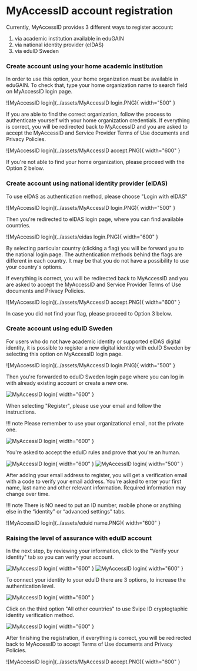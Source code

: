 # MyAccessID account registration

Currently, MyAccessID provides 3 different ways to register account:

1. via academic institution available in eduGAIN
2. via national identity provider (eIDAS)
3. via eduID Sweden

### Create account using your home academic institution

In order to use this option, your home organization must be available in eduGAIN.
To check that, type your home organization name to search field on MyAccessID login page.

![MyAccessID login](../assets/MyAccessID login.PNG){ width="500" }

If you are able to find the correct organization, follow the process to authenticate yourself with your home organization credentials. If everything is correct, you will be redirected back to MyAccessID and you are asked to accept the MyAccessID and Service Provider Terms of Use documents and Privacy Policies.

![MyAccessID login](../assets/MyAccessID accept.PNG){ width="600" }

If you're not able to find your home organization, please proceed with the Option 2 below.

### Create account using national identity provider (eIDAS)

To use eIDAS as authentication method, please choose "Login with eIDAS"

![MyAccessID login](../assets/MyAccessID login.PNG){ width="500" }

Then you're redirected to eIDAS login page, where you can find available countries.

![MyAccessID login](../assets/eidas login.PNG){ width="600" }

By selecting particular country (clicking a flag) you will be forward you to the national login page. 
The authentication methods behind the flags are different in each country. It may be that you do not have a possibility to use your country's options.

If everything is correct, you will be redirected back to MyAccessID and you are asked to accept the MyAccessID and Service Provider Terms of Use documents and Privacy Policies.

![MyAccessID login](../assets/MyAccessID accept.PNG){ width="600" }

In case you did not find your flag, please proceed to Option 3 below.

### Create account using eduID Sweden

For users who do not have  academic identity or supported eIDAS digital identity, it is possible to register a new digital identity with eduID Sweden by selecting this option on MyAccessID login page.

![MyAccessID login](../assets/MyAccessID login.PNG){ width="500" }

Then you're forwarded to eduID Sweden login page where you can log in with already existing account or create a new one.

![MyAccessID login](../assets/EduID_login.png){ width="600" }

When selecting "Register", please use your email and follow the instructions.

!!! note
    Please remember to use your organizational email, not the private one.

![MyAccessID login](../assets/EduID_register.png){ width="600" }

You're asked to accept the eduID rules and prove that you're an human.

![MyAccessID login](../assets/EduID_rules.png){ width="600" }
![MyAccessID login](../assets/EduID_confirm_human.png){ width="500" }

After adding your email address to register, you will get a verification email with a code to verify your email address. 
You're asked to enter your first name, last name and other relevant information. Required information may change over time.

!!! note
    There is NO need to put an ID number, mobile phone or anything else in the “identity” or “advanced settings” tabs.

![MyAccessID login](../assets/eduid name.PNG){ width="600" }

### Raising the level of assurance with eduID account

In the next step, by reviewing your information, click to the "Verify your identity" tab so you can verify your account.

![MyAccessID login](../assets/verify_identity_1.png){ width="600" }
![MyAccessID login](../assets/verify_identity_2.png){ width="600" }

To connect your identity to your eduID there are 3 options, to increase the authentication level.

![MyAccessID login](../assets/choose_identification_method_1.png){ width="600" }

Click on the third option "All other countries" to use Svipe ID cryptogtaphic identity verification method.

![MyAccessID login](../assets/choose_identification_method_1.png){ width="600" } 

After finishing the registration, if everything is correct, you will be redirected back to MyAccessID to accept Terms of Use documents and Privacy Policies.

![MyAccessID login](../assets/MyAccessID accept.PNG){ width="600" }








